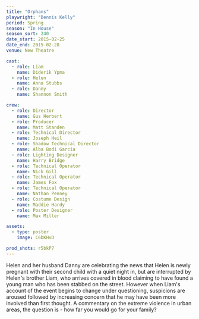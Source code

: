 ```yaml
---
title: "Orphans"
playwright: "Dennis Kelly"
period: Spring
season: "In House"
season_sort: 240
date_start: 2015-02-25
date_end: 2015-02-28
venue: New Theatre

cast:
  - role: Liam
    name: Diderik Ypma
  - role: Helen
    name: Anna Stubbs
  - role: Danny
    name: Shannon Smith

crew:
  - role: Director
    name: Gus Herbert
  - role: Producer
    name: Matt Standen
  - role: Technical Director
    name: Joseph Heil
  - role: Shadow Technical Director
    name: Alba Bodi Garcia
  - role: Lighting Designer
    name: Harry Bridge
  - role: Technical Operator
    name: Nick Gill
  - role: Technical Operator
    name: James Fox
  - role: Technical Operator
    name: Nathan Penney
  - role: Costume Design
    name: Maddie Hardy
  - role: Poster Designer
    name: Max Miller

assets:
  - type: poster
    image: C6bKHvD

prod_shots: r5bkP7
---
```


Helen and her husband Danny are celebrating the news that Helen is newly pregnant with their second child with a quiet night in, but are interrupted by Helen's brother Liam, who arrives covered in blood claiming to have found a young man who has been stabbed on the street. However when Liam's account of the event begins to change under questioning, suspicions are aroused followed by increasing concern that he may have been more involved than first thought. A commentary on the extreme violence in urban areas, the question is - how far you would go for your family?
